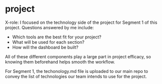 # project

X-role: I focused on the technology side of the project for Segment 1 of this project. Questions answered by me include: 

* Which tools are the best fit for your project? 
* What will be used for each section? 
* How will the dashboard be built?

All of these different components play a large part in project efficacy, so knowing them beforehand helps smooth the workflow.

For Segment 1, the techonology.md file is uploaded to our main repo to convey the list of technologies our team intends to use for the project.
